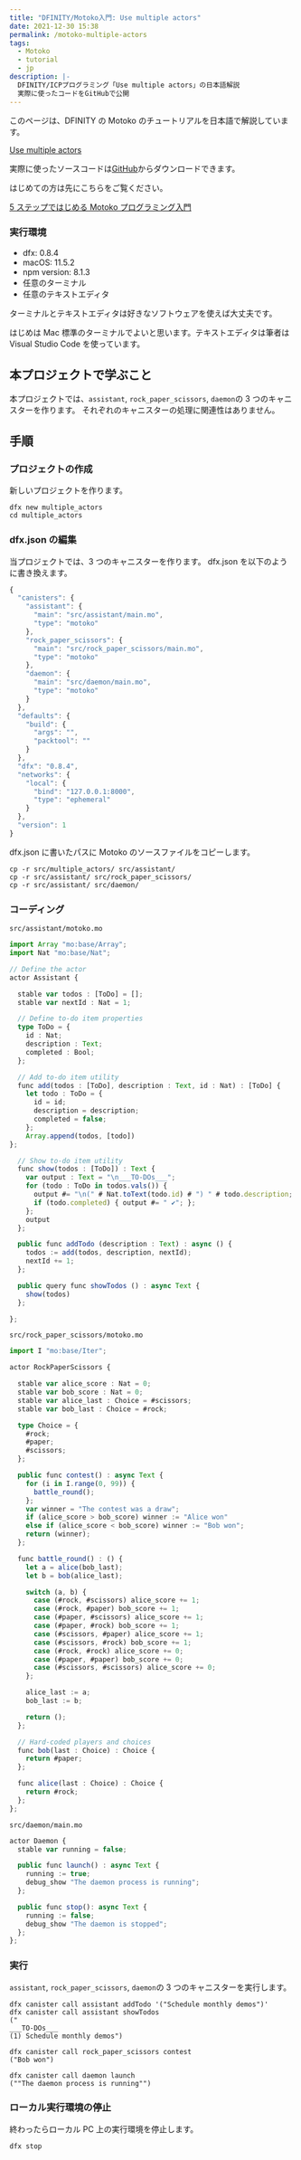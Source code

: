 ```yaml
---
title: "DFINITY/Motoko入門: Use multiple actors"
date: 2021-12-30 15:38
permalink: /motoko-multiple-actors
tags:
  - Motoko
  - tutorial
  - jp
description: |-
  DFINITY/ICPプログラミング「Use multiple actors」の日本語解説
  実際に使ったコードをGitHubで公開
---
```


このページは、DFINITY の Motoko のチュートリアルを日本語で解説しています。

[Use multiple actors](https://smartcontracts.org/docs/developers-guide/tutorials/multiple-actors.html)

実際に使ったソースコードは[GitHub](https://github.com/smacon-dev/motoko-tutorial/tree/main/multiple_actors)からダウンロードできます。

はじめての方は先にこちらをご覧ください。

[5 ステップではじめる Motoko プログラミング入門](/hello-motoko)

### 実行環境

- dfx: 0.8.4
- macOS: 11.5.2
- npm version: 8.1.3
- 任意のターミナル
- 任意のテキストエディタ

ターミナルとテキストエディタは好きなソフトウェアを使えば大丈夫です。

はじめは Mac 標準のターミナルでよいと思います。テキストエディタは筆者は Visual Studio Code を使っています。

## 本プロジェクトで学ぶこと

本プロジェクトでは、`assistant`, `rock_paper_scissors`, `daemon`の 3 つのキャニスターを作ります。
それぞれのキャニスターの処理に関連性はありません。

## 手順

### プロジェクトの作成

新しいプロジェクトを作ります。

```
dfx new multiple_actors
cd multiple_actors
```

### dfx.json の編集

当プロジェクトでは、3 つのキャニスターを作ります。
dfx.json を以下のように書き換えます。

```ts
{
  "canisters": {
    "assistant": {
      "main": "src/assistant/main.mo",
      "type": "motoko"
    },
    "rock_paper_scissors": {
      "main": "src/rock_paper_scissors/main.mo",
      "type": "motoko"
    },
    "daemon": {
      "main": "src/daemon/main.mo",
      "type": "motoko"
    }
  },
  "defaults": {
    "build": {
      "args": "",
      "packtool": ""
    }
  },
  "dfx": "0.8.4",
  "networks": {
    "local": {
      "bind": "127.0.0.1:8000",
      "type": "ephemeral"
    }
  },
  "version": 1
}
```

dfx.json に書いたパスに Motoko のソースファイルをコピーします。

```
cp -r src/multiple_actors/ src/assistant/
cp -r src/assistant/ src/rock_paper_scissors/
cp -r src/assistant/ src/daemon/
```

### コーディング

`src/assistant/motoko.mo`

```ts
import Array "mo:base/Array";
import Nat "mo:base/Nat";

// Define the actor
actor Assistant {

  stable var todos : [ToDo] = [];
  stable var nextId : Nat = 1;

  // Define to-do item properties
  type ToDo = {
    id : Nat;
    description : Text;
    completed : Bool;
  };

  // Add to-do item utility
  func add(todos : [ToDo], description : Text, id : Nat) : [ToDo] {
    let todo : ToDo = {
      id = id;
      description = description;
      completed = false;
    };
    Array.append(todos, [todo])
};

  // Show to-do item utility
  func show(todos : [ToDo]) : Text {
    var output : Text = "\n___TO-DOs___";
    for (todo : ToDo in todos.vals()) {
      output #= "\n(" # Nat.toText(todo.id) # ") " # todo.description;
      if (todo.completed) { output #= " ✔"; };
    };
    output
  };

  public func addTodo (description : Text) : async () {
    todos := add(todos, description, nextId);
    nextId += 1;
  };

  public query func showTodos () : async Text {
    show(todos)
  };

};
```

`src/rock_paper_scissors/motoko.mo`

```ts
import I "mo:base/Iter";

actor RockPaperScissors {

  stable var alice_score : Nat = 0;
  stable var bob_score : Nat = 0;
  stable var alice_last : Choice = #scissors;
  stable var bob_last : Choice = #rock;

  type Choice = {
    #rock;
    #paper;
    #scissors;
  };

  public func contest() : async Text {
    for (i in I.range(0, 99)) {
      battle_round();
    };
    var winner = "The contest was a draw";
    if (alice_score > bob_score) winner := "Alice won"
    else if (alice_score < bob_score) winner := "Bob won";
    return (winner);
  };

  func battle_round() : () {
    let a = alice(bob_last);
    let b = bob(alice_last);

    switch (a, b) {
      case (#rock, #scissors) alice_score += 1;
      case (#rock, #paper) bob_score += 1;
      case (#paper, #scissors) alice_score += 1;
      case (#paper, #rock) bob_score += 1;
      case (#scissors, #paper) alice_score += 1;
      case (#scissors, #rock) bob_score += 1;
      case (#rock, #rock) alice_score += 0;
      case (#paper, #paper) bob_score += 0;
      case (#scissors, #scissors) alice_score += 0;
    };

    alice_last := a;
    bob_last := b;

    return ();
  };

  // Hard-coded players and choices
  func bob(last : Choice) : Choice {
    return #paper;
  };

  func alice(last : Choice) : Choice {
    return #rock;
  };
};
```

`src/daemon/main.mo`

```ts
actor Daemon {
  stable var running = false;

  public func launch() : async Text {
    running := true;
    debug_show "The daemon process is running";
  };

  public func stop(): async Text {
    running := false;
    debug_show "The daemon is stopped";
  };
};
```

### 実行

`assistant`, `rock_paper_scissors`, `daemon`の 3 つのキャニスターを実行します。

```
dfx canister call assistant addTodo '("Schedule monthly demos")'
dfx canister call assistant showTodos
("
___TO-DOs___
(1) Schedule monthly demos")
```

```
dfx canister call rock_paper_scissors contest
("Bob won")
```

```
dfx canister call daemon launch
(""The daemon process is running"")
```

### ローカル実行環境の停止

終わったらローカル PC 上の実行環境を停止します。

```
dfx stop
```
